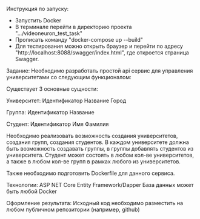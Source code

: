 Инструкция по запуску:
- Запустить Docker
- В терминале перейти в директорию проекта ".../videoneuron_test_task"
- Прописать команду "docker-compose up --build"
- Для тестирования можно открыть браузер и перейти по адресу "http://localhost:8088/swagger/index.html",
  где откроется страница Swagger.

Задание:
Необходимо разработать простой api сервис для управления университетами со следующим функционалом:

Существует 3 основные сущности:

Университет:
Идентификатор
Название
Город

Группа:
Идентификатор
Название

Студент:
Идентификатор
Имя
Фамилия

Необходимо реализовать возможность создания университетов, создания групп, создания студентов. 
В каждом университете должна быть возможность создавать группы, в группы добавлять студентов из университета.
Студент может состоять в любом кол-ве университетов, а также в любом кол-ве групп в рамках любого из университетов.

Также необходимо подготовить Dockerfile для данного сервиса.

Технологии:
ASP NET Core
Entity Framework/Dapper
База данных может быть любой
Docker

Оформление результата:
Исходный код необходимо разместить на любом публичном репозитории (например, github)

